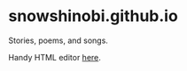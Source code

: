 # snowshinobi.github.io
Stories, poems, and songs.

Handy HTML editor <a href="https://html-online.com/editor/">here</a>.
